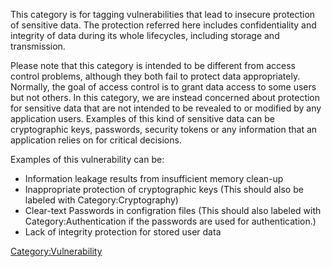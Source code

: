 This category is for tagging vulnerabilities that lead to insecure
protection of sensitive data. The protection referred here includes
confidentiality and integrity of data during its whole lifecycles,
including storage and transmission.

Please note that this category is intended to be different from access
control problems, although they both fail to protect data appropriately.
Normally, the goal of access control is to grant data access to some
users but not others. In this category, we are instead concerned about
protection for sensitive data that are not intended to be revealed to or
modified by any application users. Examples of this kind of sensitive
data can be cryptographic keys, passwords, security tokens or any
information that an application relies on for critical decisions.

Examples of this vulnerability can be:

  - Information leakage results from insufficient memory clean-up
  - Inappropriate protection of cryptographic keys (This should also be
    labeled with Category:Cryptography)
  - Clear-text Passwords in configration files (This should also labeled
    with Category:Authentication if the passwords are used for
    authentication.)
  - Lack of integrity protection for stored user data

[Category:Vulnerability](Category:Vulnerability "wikilink")